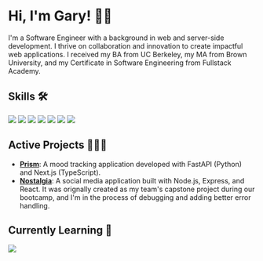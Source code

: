 # Hi, I'm Gary! 👋🏽

I'm a Software Engineer with a background in web and server-side development. I thrive on collaboration and innovation to create impactful web applications. I received my BA from UC Berkeley, my MA from Brown University, and my Certificate in Software Engineering from Fullstack Academy.

## Skills 🛠️
<span>
  <img src="https://img.shields.io/badge/TypeScript-007ACC?style=for-the-badge&logo=typescript&logoColor=white" />
  <img src="https://img.shields.io/badge/JavaScript-F7DF1E?style=for-the-badge&logo=javascript&logoColor=black" />
  <img src="https://img.shields.io/badge/Node.js-43853D?style=for-the-badge&logo=node.js&logoColor=white" />
  <img src="https://img.shields.io/badge/React-20232A?style=for-the-badge&logo=react&logoColor=61DAFB" />
  <img src="https://img.shields.io/badge/Redux-593D88?style=for-the-badge&logo=redux&logoColor=white" />
  <img src="https://img.shields.io/badge/Next.js-000?logo=nextdotjs&logoColor=fff&style=for-the-badge" />
  <img src="https://img.shields.io/badge/Jest-323330?style=for-the-badge&logo=Jest&logoColor=white" />
</span>

## Active Projects 👨🏽‍💻
- [**Prism**](https://github.com/glwjr/prism): A mood tracking application developed with FastAPI (Python) and Next.js (TypeScript).
- [**Nostalgia**](https://github.com/glwjr/nostalgia): A social media application built with Node.js, Express, and React. It was orignally created as my team's capstone project during our bootcamp, and I'm in the process of debugging and adding better error handling.

## Currently Learning 🌱
<img src="https://img.shields.io/badge/Python-14354C?style=for-the-badge&logo=python&logoColor=white" />

<!--
**glwjr/glwjr** is a ✨ _special_ ✨ repository because its `README.md` (this file) appears on your GitHub profile.

Here are some ideas to get you started:

- 🔭 I’m currently working on ...
- 🌱 I’m currently learning ...
- 👯 I’m looking to collaborate on ...
- 🤔 I’m looking for help with ...
- 💬 Ask me about ...
- 📫 How to reach me: ...
- 😄 Pronouns: ...
- ⚡ Fun fact: ...
-->
